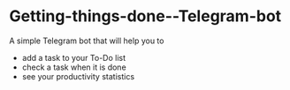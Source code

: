 # Getting-things-done--Telegram-bot
A simple Telegram bot that will help you to
  - add a task to your To-Do list
  - check a task when it is done
  - see your productivity statistics


  
